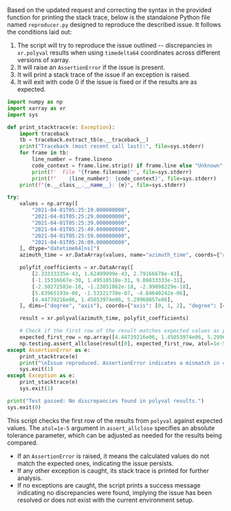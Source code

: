 Based on the updated request and correcting the syntax in the provided function for printing the stack trace, below is the standalone Python file named `reproducer.py` designed to reproduce the described issue. It follows the conditions laid out:

1. The script will try to reproduce the issue outlined -- discrepancies in `xr.polyval` results when using `timedelta64` coordinates across different versions of xarray.
2. It will raise an `AssertionError` if the issue is present.
3. It will print a stack trace of the issue if an exception is raised.
4. It will exit with code 0 if the issue is fixed or if the results are as expected.

```python
import numpy as np
import xarray as xr
import sys

def print_stacktrace(e: Exception):
    import traceback
    tb = traceback.extract_tb(e.__traceback__)
    print("Traceback (most recent call last):", file=sys.stderr)
    for frame in tb:
        line_number = frame.lineno
        code_context = frame.line.strip() if frame.line else "Unknown"
        print(f'  File "{frame.filename}"', file=sys.stderr)
        print(f"    {line_number}: {code_context}", file=sys.stderr)
    print(f"{e.__class__.__name__}: {e}", file=sys.stderr)

try:
    values = np.array([
        "2021-04-01T05:25:19.000000000",
        "2021-04-01T05:25:29.000000000",
        "2021-04-01T05:25:39.000000000",
        "2021-04-01T05:25:49.000000000",
        "2021-04-01T05:25:59.000000000",
        "2021-04-01T05:26:09.000000000",
    ], dtype="datetime64[ns]")
    azimuth_time = xr.DataArray(values, name="azimuth_time", coords={"azimuth_time": values - values[0]})

    polyfit_coefficients = xr.DataArray([
        [2.33333335e-43, 1.62499999e-43, 2.79166678e-43],
        [-1.15316667e-30, 1.49518518e-31, 9.08833333e-31],
        [-2.50272583e-18, -1.23851062e-18, -2.99098229e-18],
        [5.83965193e-06, -1.53321770e-07, -4.84640242e-06],
        [4.44739216e06, 1.45053974e06, 5.29960857e06],
    ], dims=("degree", "axis"), coords={"axis": [0, 1, 2], "degree": [4, 3, 2, 1, 0]})

    result = xr.polyval(azimuth_time, polyfit_coefficients)

    # Check if the first row of the result matches expected values as per v2022.3.0
    expected_first_row = np.array([4.44739216e06, 1.45053974e06, 5.29960857e06])
    np.testing.assert_allclose(result[0], expected_first_row, atol=1e-5)
except AssertionError as e:
    print_stacktrace(e)
    print("\nIssue reproduced. AssertionError indicates a mismatch in calculated values.")
    sys.exit(1)
except Exception as e:
    print_stacktrace(e)
    sys.exit(1)

print("Test passed: No discrepancies found in polyval results.")
sys.exit(0)
```

This script checks the first row of the results from `polyval` against expected values. The `atol=1e-5` argument in `assert_allclose` specifies an absolute tolerance parameter, which can be adjusted as needed for the results being compared.

- If an `AssertionError` is raised, it means the calculated values do not match the expected ones, indicating the issue persists.
- If any other exception is caught, its stack trace is printed for further analysis.
- If no exceptions are caught, the script prints a success message indicating no discrepancies were found, implying the issue has been resolved or does not exist with the current environment setup.